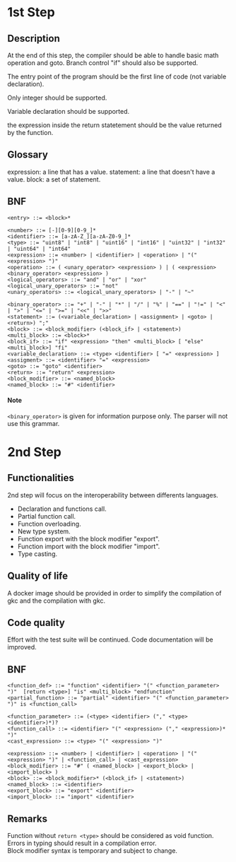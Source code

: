 # 1st Step
## Description
At the end of this step, the compiler should be able to handle basic math operation and goto.
Branch control "if" should also be supported.

The entry point of the program should be the first line of code (not variable declaration).

Only integer should be supported.

Variable declaration should be supported.

the expression inside the return statetement should be the value returned by the function.

## Glossary
expression: a line that has a value.
statement: a line that doesn't have a value.
block: a set of statement.
## BNF
```bnf
<entry> ::= <block>*

<number> ::= [-][0-9][0-9_]*
<identifier> ::= [a-zA-Z_][a-zA-Z0-9_]*
<type> ::= "uint8" | "int8" | "uint16" | "int16" | "uint32" | "int32" | "uint64" | "int64"
<expression> ::= <number> | <identifier> | <operation> | "(" <expression> ")"
<operation> ::= ( <unary_operator> <expression> ) | ( <expression> <binary_operator> <expression> )
<logical_operators> ::= "and" | "or" | "xor"
<logical_unary_operators> ::= "not"
<unary_operators> ::= <logical_unary_operators> | "-" | "~"

<binary_operator> ::= "+" | "-" | "*" | "/" | "%" | "==" | "!=" | "<" | ">" | "<=" | ">=" | "<<" | ">>"
<statement> ::= (<variable_declaration> | <assignment> | <goto> | <return>) ";"
<block> ::= <block_modifier> (<block_if> | <statement>)
<multi_block> ::= <block>*
<block_if> ::= "if" <expression> "then" <multi_block> [ "else" <multi_block>] "fi"
<variable_declaration> ::= <type> <identifier> [ "=" <expression> ]
<assigment> ::= <identifier> "=" <expression>
<goto> ::= "goto" <identifier>
<return> ::= "return" <expression>
<block_modifier> ::= <named_block>
<named_block> ::= "#" <identifier>
```
#### Note
`<binary_operator>` is given for information purpose only. The parser will not use this grammar. 

# 2nd Step
## Functionalities
2nd step will focus on the interoperability between differents languages.
* Declaration and functions call.
* Partial function call.
* Function overloading.
* New type system.
* Function export with the block modifier "export".
* Function import with the block modifier "import".
* Type casting.

## Quality of life
A docker image should be provided in order to simplify the compilation of gkc and the compilation with gkc.
## Code quality
Effort with the test suite will be continued.
Code documentation will be improved.


## BNF
```bnf
<function_def> ::= "function" <identifier> "(" <function_parameter> ")"  [return <type>] "is" <multi_block> "endfunction"
<partial_function> ::= "partial" <identifier> "(" <function_parameter> ")" is <function_call>

<function_parameter> ::= (<type> <identifier> ("," <type> <identifier>)*)?
<function_call> ::= <identifier> "(" <expression> ("," <expression>)* ")"
<cast_expression> ::= <type> "(" <expression> ")"

<expression> ::= <number> | <identifier> | <operation> | "(" <expression> ")" | <function_call> | <cast_expression>
<block_modifier> ::= "#" ( <named_block> | <export_block> | <import_block> )
<block> ::= <block_modifier>* (<block_if> | <statement>)
<named_block> ::= <identifier>
<export_block> ::= "export" <identifier>
<import_block> ::= "import" <identifier>
```

## Remarks
Function without `return <type>` should be considered as void function.\
Errors in typing should result in a compilation error.\
Block modifier syntax is temporary and subject to change.